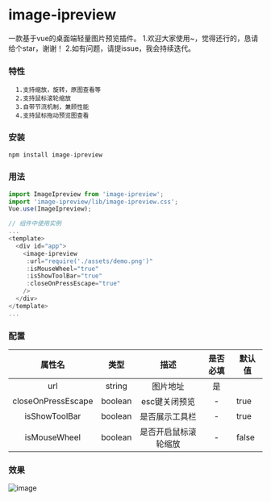 # image-ipreview
一款基于vue的桌面端轻量图片预览插件。
1.欢迎大家使用~，觉得还行的，恳请给个star，谢谢！
2.如有问题，请提issue，我会持续迭代。

### 特性
      1.支持缩放，旋转，原图查看等
      2.支持鼠标滚轮缩放
      3.自带节流机制，兼顾性能
      4.支持鼠标拖动预览图查看
### 安装
```javascript
npm install image-ipreview 
```
### 用法
```javascript
import ImageIpreview from 'image-ipreview';
import 'image-ipreview/lib/image-ipreview.css';
Vue.use(ImageIpreview);

// 组件中使用实例
...
<template>
  <div id="app">
    <image-ipreview
     :url="require('./assets/demo.png')"
     :isMouseWheel="true"
     :isShowToolBar="true"
     :closeOnPressEscape="true"
    />
  </div>
</template>
...
```
### 配置

|       属性名       |  类型   |     描述      | 是否必填 | 默认值 |
| :----------------: | :-----: | :-----------: | :----: | ------ |
|        url         | string  |   图片地址    | 是 |        |
| closeOnPressEscape | boolean | esc键关闭预览 |  -  |  true  |
|   isShowToolBar    | boolean |  是否展示工具栏   |  -  |  true  |
|   isMouseWheel    | boolean |  是否开启鼠标滚轮缩放   |  -  |  false  |

### 效果

![image](https://gitee.com/weban/vue-plug-in/raw/master/examples/assets/demo.gif)


